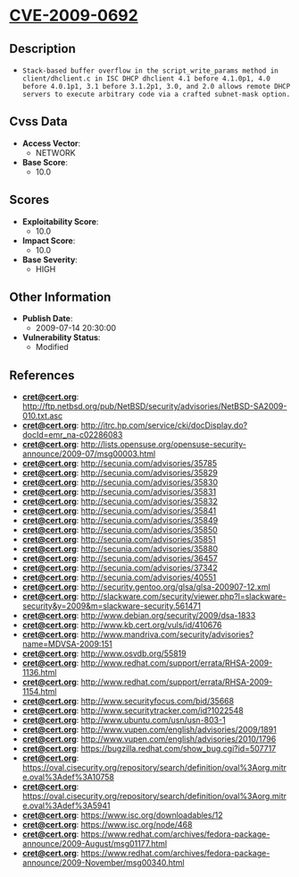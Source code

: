 
# [CVE-2009-0692](http://ftp.netbsd.org/pub/NetBSD/security/advisories/NetBSD-SA2009-010.txt.asc)

## Description

- `Stack-based buffer overflow in the script_write_params method in client/dhclient.c in ISC DHCP dhclient 4.1 before 4.1.0p1, 4.0 before 4.0.1p1, 3.1 before 3.1.2p1, 3.0, and 2.0 allows remote DHCP servers to execute arbitrary code via a crafted subnet-mask option.`

## Cvss Data

- **Access Vector**:
  - NETWORK
- **Base Score**:
  - 10.0

## Scores

- **Exploitability Score**:
  - 10.0
- **Impact Score**:
  - 10.0
- **Base Severity**:
  - HIGH

## Other Information

- **Publish Date**:
  - 2009-07-14 20:30:00
- **Vulnerability Status**:
  - Modified

## References

- **cret@cert.org**: http://ftp.netbsd.org/pub/NetBSD/security/advisories/NetBSD-SA2009-010.txt.asc
- **cret@cert.org**: http://itrc.hp.com/service/cki/docDisplay.do?docId=emr_na-c02286083
- **cret@cert.org**: http://lists.opensuse.org/opensuse-security-announce/2009-07/msg00003.html
- **cret@cert.org**: http://secunia.com/advisories/35785
- **cret@cert.org**: http://secunia.com/advisories/35829
- **cret@cert.org**: http://secunia.com/advisories/35830
- **cret@cert.org**: http://secunia.com/advisories/35831
- **cret@cert.org**: http://secunia.com/advisories/35832
- **cret@cert.org**: http://secunia.com/advisories/35841
- **cret@cert.org**: http://secunia.com/advisories/35849
- **cret@cert.org**: http://secunia.com/advisories/35850
- **cret@cert.org**: http://secunia.com/advisories/35851
- **cret@cert.org**: http://secunia.com/advisories/35880
- **cret@cert.org**: http://secunia.com/advisories/36457
- **cret@cert.org**: http://secunia.com/advisories/37342
- **cret@cert.org**: http://secunia.com/advisories/40551
- **cret@cert.org**: http://security.gentoo.org/glsa/glsa-200907-12.xml
- **cret@cert.org**: http://slackware.com/security/viewer.php?l=slackware-security&y=2009&m=slackware-security.561471
- **cret@cert.org**: http://www.debian.org/security/2009/dsa-1833
- **cret@cert.org**: http://www.kb.cert.org/vuls/id/410676
- **cret@cert.org**: http://www.mandriva.com/security/advisories?name=MDVSA-2009:151
- **cret@cert.org**: http://www.osvdb.org/55819
- **cret@cert.org**: http://www.redhat.com/support/errata/RHSA-2009-1136.html
- **cret@cert.org**: http://www.redhat.com/support/errata/RHSA-2009-1154.html
- **cret@cert.org**: http://www.securityfocus.com/bid/35668
- **cret@cert.org**: http://www.securitytracker.com/id?1022548
- **cret@cert.org**: http://www.ubuntu.com/usn/usn-803-1
- **cret@cert.org**: http://www.vupen.com/english/advisories/2009/1891
- **cret@cert.org**: http://www.vupen.com/english/advisories/2010/1796
- **cret@cert.org**: https://bugzilla.redhat.com/show_bug.cgi?id=507717
- **cret@cert.org**: https://oval.cisecurity.org/repository/search/definition/oval%3Aorg.mitre.oval%3Adef%3A10758
- **cret@cert.org**: https://oval.cisecurity.org/repository/search/definition/oval%3Aorg.mitre.oval%3Adef%3A5941
- **cret@cert.org**: https://www.isc.org/downloadables/12
- **cret@cert.org**: https://www.isc.org/node/468
- **cret@cert.org**: https://www.redhat.com/archives/fedora-package-announce/2009-August/msg01177.html
- **cret@cert.org**: https://www.redhat.com/archives/fedora-package-announce/2009-November/msg00340.html
